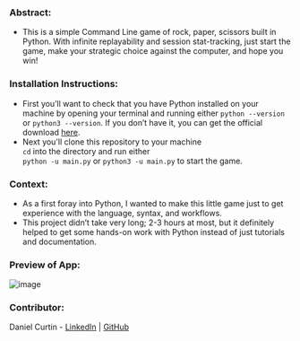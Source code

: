 ### Abstract:
- This is a simple Command Line game of rock, paper, scissors built in Python. With infinite replayability and session stat-tracking, just start the game, make your strategic choice against the computer, and hope you win!

### Installation Instructions:
- First you’ll want to check that you have Python installed on your machine by opening your terminal and running either `python --version` or `python3 --version`. If you don’t have it, you can get the official download [here](https://www.python.org/downloads/).
- Next you'll clone this repository to your machine<br>`cd` into the directory and run either<br>`python -u main.py` or `python3 -u main.py` to start the game.

### Context:
- As a first foray into Python, I wanted to make this little game just to get experience with the language, syntax, and workflows.
- This project didn’t take very long; 2-3 hours at most, but it definitely helped to get some hands-on work with Python instead of just tutorials and documentation.

### Preview of App:
![image](https://github.com/danielcurtin/Python_RPS/assets/114776048/29326a26-4b40-4bf5-99e2-c8e60c2de7a3)


### Contributor:
Daniel Curtin - [LinkedIn](https://www.linkedin.com/in/daniel-curtin/) | [GitHub](https://www.github.com/danielcurtin)
